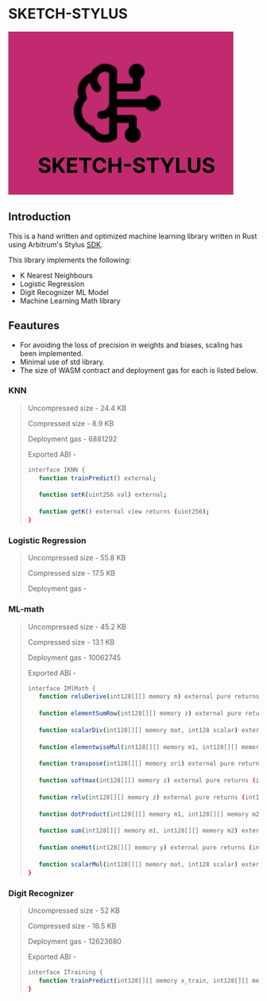 # SKETCH-STYLUS
![alt text](public/Untitled-5_page-0001.jpg)

## Introduction

This is a hand written and optimized machine learning library written in Rust using Arbitrum's Stylus [SDK](https://docs.arbitrum.io/stylus/stylus-quickstart).

This library implements the following:

- K Nearest Neighbours
- Logistic Regression
- Digit Recognizer ML Model
- Machine Learning Math library

## Feautures

- For avoiding the loss of precision in weights and biases, scaling has been implemented.
- Minimal use of std library.
- The size of WASM contract and deployment gas for each is listed below.

### KNN

> Uncompressed size - 24.4 KB
>
> Compressed size - 8.9 KB
>
> Deployment gas - 6881292
>
>Exported ABI - 
>``` bash
>interface IKNN {
>    function trainPredict() external;
>
>    function setK(uint256 val) external;
>
>    function getK() external view returns (uint256);
>}
>```

### Logistic Regression

> Uncompressed size - 55.8 KB
>
> Compressed size - 17.5 KB
>
> Deployment gas -
>
>

### ML-math

> Uncompressed size - 45.2 KB
>
> Compressed size - 13.1 KB
>
> Deployment gas - 10062745
>
>Exported ABI - 
>``` bash
>interface IMlMath {
>    function reluDerive(int128[][] memory m) external pure returns (int128[][] memory);
>
>    function elementSumRow(int128[][] memory z) external pure returns (int128[][] memory);
>
>    function scalarDiv(int128[][] memory mat, int128 scalar) external pure returns (int128[][] memory);
>
>    function elementwiseMul(int128[][] memory m1, int128[][] memory m2) external pure returns (int128[][] memory);
>
>    function transpose(int128[][] memory ori) external pure returns (int128[][] memory);
>
>    function softmax(int128[][] memory z) external pure returns (int128[][] memory);
>
>    function relu(int128[][] memory z) external pure returns (int128[][] memory);
>
>    function dotProduct(int128[][] memory m1, int128[][] memory m2) external pure returns (int128[][] memory);
>
>    function sum(int128[][] memory m1, int128[][] memory m2) external pure returns (int128[][] memory);
>
>    function oneHot(int128[][] memory y) external pure returns (int128[][] memory);
>
>    function scalarMul(int128[][] memory mat, int128 scalar) external pure returns (int128[][] memory);
>}
> ```

### Digit Recognizer

> Uncompressed size - 52 KB
>
> Compressed size - 16.5 KB
>
> Deployment gas - 12623680
>
>Exported ABI - 
>``` bash
>interface ITraining {
>    function trainPredict(int128[][] memory x_train, int128[][] memory y_train) external returns (bool);
>}
>```

